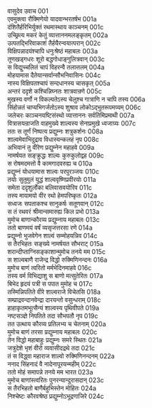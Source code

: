 वासुदेव उवाच	001  
एवमुक्त्वा रौक्मिणेयो यादवान्भरतर्षभ	001a  
दंशितैर्हरिभिर्युक्तं रथमास्थाय काञ्चनम्	001c  
उच्छ्रित्य मकरं केतुं व्यात्ताननमलङ्कृतम्	002a  
उत्पतद्भिरिवाकाशं तैर्हयैरन्वयात्परान्	002c  
विक्षिपन्नादयंश्चापि धनुःश्रेष्ठं महाबलः	003a  
तूणखड्गधरः शूरो बद्धगोधाङ्गुलित्रवान्	003c  
स विद्युच्चलितं चापं विहरन्वै तलात्तलम्	004a  
मोहयामास दैतेयान्सर्वान्सौभनिवासिनः	004c  
नास्य विक्षिपतश्चापं सन्दधानस्य चासकृत्	005a  
अन्तरं ददृशे कश्चिन्निघ्नतः शात्रवान्रणे	005c  
मुखस्य वर्णो न विकल्पतेऽस्य चेलुश्च गात्राणि न चापि तस्य	006a  
सिंहोन्नतं चाप्यभिगर्जतोऽस्य शुश्राव लोकोऽद्भुतरूपमग्र्यम्	006c  
जलेचरः काञ्चनयष्टिसंस्थो व्यात्ताननः सर्वतिमिप्रमाथी	007a  
वित्रासयन्राजति वाहमुख्ये शाल्वस्य सेनाप्रमुखे ध्वजाग्र्यः	007c  
ततः स तूर्णं निष्पत्य प्रद्युम्नः शत्रुकर्शनः	008a  
शाल्वमेवाभिदुद्राव विधास्यन्कलहं नृप	008c  
अभियानं तु वीरेण प्रद्युम्नेन महाहवे	009a  
नामर्षयत सङ्क्रुद्धः शाल्वः कुरुकुलोद्वह	009c  
स रोषमदमत्तो वै कामगादवरुह्य च	010a  
प्रद्युम्नं योधयामास शाल्वः परपुरञ्जयः	010c  
तयोः सुतुमुलं युद्धं शाल्ववृष्णिप्रवीरयोः	011a  
समेता ददृशुर्लोका बलिवासवयोरिव	011c  
तस्य मायामयो वीर रथो हेमपरिष्कृतः	012a  
सध्वजः सपताकश्च सानुकर्षः सतूणवान्	012c  
स तं रथवरं श्रीमान्समारुह्य किल प्रभो	013a  
मुमोच बाणान्कौरव्य प्रद्युम्नाय महाबलः	013c  
ततो बाणमयं वर्षं व्यसृजत्तरसा रणे	014a  
प्रद्युम्नो भुजवेगेन शाल्वं सम्मोहयन्निव	014c  
स तैरभिहतः सङ्ख्ये नामर्षयत सौभराट्	015a  
शरान्दीप्ताग्निसङ्काशान्मुमोच तनये मम	015c  
स शाल्वबाणै राजेन्द्र विद्धो रुक्मिणिनन्दनः	016a  
मुमोच बाणं त्वरितो मर्मभेदिनमाहवे	016c  
तस्य वर्म विभिद्याशु स बाणो मत्सुतेरितः	017a  
बिभेद हृदयं पत्री स पपात मुमोह च	017c  
तस्मिन्निपतिते वीरे शाल्वराजे विचेतसि	018a  
सम्प्राद्रवन्दानवेन्द्रा दारयन्तो वसुन्धराम्	018c  
हाहाकृतमभूत्सैन्यं शाल्वस्य पृथिवीपते	019a  
नष्टसञ्ज्ञे निपतिते तदा सौभपतौ नृप	019c  
तत उत्थाय कौरव्य प्रतिलभ्य च चेतनाम्	020a  
मुमोच बाणं तरसा प्रद्युम्नाय महाबलः	020c  
तेन विद्धो महाबाहुः प्रद्युम्नः समरे स्थितः	021a  
जत्रुदेशे भृशं वीरो व्यवासीदद्रथे तदा	021c  
तं स विद्ध्वा महाराज शाल्वो रुक्मिणिनन्दनम्	022a  
ननाद सिंहनादं वै नादेनापूरयन्महीम्	022c  
ततो मोहं समापन्ने तनये मम भारत	023a  
मुमोच बाणांस्त्वरितः पुनरन्यान्दुरासदान्	023c  
स तैरभिहतो बाणैर्बहुभिस्तेन मोहितः	024a  
निश्चेष्टः कौरवश्रेष्ठ प्रद्युम्नोऽभूद्रणाजिरे	024c  
